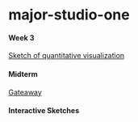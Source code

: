 # major-studio-one

#### Week 3
[Sketch of quantitative visualization](https://github.com/azuic/major-studio-one/tree/master/Quantitative)

#### Midterm
[Gateaway](https://azuic.github.io/the-met-ceramics/)

#### Interactive Sketches
[](https://github.com/azuic/major-studio-one/tree/master/Interactive/index.html)
